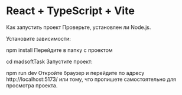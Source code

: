 # React + TypeScript + Vite

Как запустить проект
Проверьте, установлен ли Node.js.

Установите зависимости:

npm install
Перейдите в папку с проектом

cd madsoftTask
Запустите проект:

npm run dev
Откройте браузер и перейдите по адресу http://localhost:5173/ или тому, что пропишете самостоятельно для просмотра проекта.
